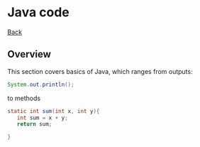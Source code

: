 # Java code

[Back](/java-learning/readme.md)

Overview
---

This section covers basics of Java, which ranges from outputs:

``` java
System.out.println();
```

 to methods

 ``` java
 static int sum(int x, int y){
    int sum = x + y;
    return sum;

}
```
